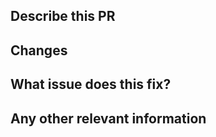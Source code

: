 ## Describe this PR

<!-- Please describe the issue, problem or reason for the PR... A little context helps us scan the PR first, without having to dive into the code -->

## Changes

<!-- What changes have you made? Keep it brief!

- Refactored example to include new database field
- ... -->

## What issue does this fix?

<!-- Link the issue this is solving, if applicable, using the issue number. This can be found to the right of the issue title, or in the url.

Fixes #1234  -->

## Any other relevant information

<!-- Add any other information you deem to be relevant to the PR -->
